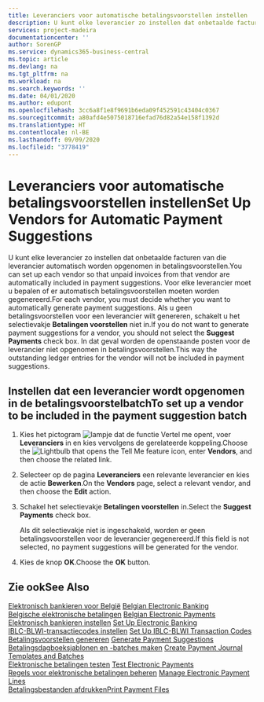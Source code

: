 ```yaml
---
title: Leveranciers voor automatische betalingsvoorstellen instellen
description: U kunt elke leverancier zo instellen dat onbetaalde facturen van die leverancier automatisch worden opgenomen in betalingsvoorstellen.
services: project-madeira
documentationcenter: ''
author: SorenGP
ms.service: dynamics365-business-central
ms.topic: article
ms.devlang: na
ms.tgt_pltfrm: na
ms.workload: na
ms.search.keywords: ''
ms.date: 04/01/2020
ms.author: edupont
ms.openlocfilehash: 3cc6a8f1e8f9691b6eda09f452591c43404c0367
ms.sourcegitcommit: a80afd4e5075018716efad76d82a54e158f1392d
ms.translationtype: HT
ms.contentlocale: nl-BE
ms.lasthandoff: 09/09/2020
ms.locfileid: "3778419"
---
```

# <a name="set-up-vendors-for-automatic-payment-suggestions"></a><span data-ttu-id="dfa49-103">Leveranciers voor automatische betalingsvoorstellen instellen</span><span class="sxs-lookup"><span data-stu-id="dfa49-103">Set Up Vendors for Automatic Payment Suggestions</span></span>
<span data-ttu-id="dfa49-104">U kunt elke leverancier zo instellen dat onbetaalde facturen van die leverancier automatisch worden opgenomen in betalingsvoorstellen.</span><span class="sxs-lookup"><span data-stu-id="dfa49-104">You can set up each vendor so that unpaid invoices from that vendor are automatically included in payment suggestions.</span></span> <span data-ttu-id="dfa49-105">Voor elke leverancier moet u bepalen of er automatisch betalingsvoorstellen moeten worden gegenereerd.</span><span class="sxs-lookup"><span data-stu-id="dfa49-105">For each vendor, you must decide whether you want to automatically generate payment suggestions.</span></span> <span data-ttu-id="dfa49-106">Als u geen betalingsvoorstellen voor een leverancier wilt genereren, schakelt u het selectievakje **Betalingen voorstellen** niet in.</span><span class="sxs-lookup"><span data-stu-id="dfa49-106">If you do not want to generate payment suggestions for a vendor, you should not select the **Suggest Payments** check box.</span></span> <span data-ttu-id="dfa49-107">In dat geval worden de openstaande posten voor de leverancier niet opgenomen in betalingsvoorstellen.</span><span class="sxs-lookup"><span data-stu-id="dfa49-107">This way the outstanding ledger entries for the vendor will not be included in payment suggestions.</span></span>  

## <a name="to-set-up-a-vendor-to-be-included-in-the-payment-suggestion-batch"></a><span data-ttu-id="dfa49-108">Instellen dat een leverancier wordt opgenomen in de betalingsvoorstelbatch</span><span class="sxs-lookup"><span data-stu-id="dfa49-108">To set up a vendor to be included in the payment suggestion batch</span></span>  

1.  <span data-ttu-id="dfa49-109">Kies het pictogram ![lampje dat de functie Vertel me opent](../../media/ui-search/search_small.png "Vertel me wat u wilt doen"), voer **Leveranciers** in en kies vervolgens de gerelateerde koppeling.</span><span class="sxs-lookup"><span data-stu-id="dfa49-109">Choose the ![Lightbulb that opens the Tell Me feature](../../media/ui-search/search_small.png "Tell me what you want to do") icon, enter **Vendors**, and then choose the related link.</span></span>  
2.  <span data-ttu-id="dfa49-110">Selecteer op de pagina **Leveranciers** een relevante leverancier en kies de actie **Bewerken**.</span><span class="sxs-lookup"><span data-stu-id="dfa49-110">On the **Vendors** page, select a relevant vendor, and then choose the **Edit** action.</span></span>  
3.  <span data-ttu-id="dfa49-111">Schakel het selectievakje **Betalingen voorstellen** in.</span><span class="sxs-lookup"><span data-stu-id="dfa49-111">Select the **Suggest Payments** check box.</span></span>  

    <span data-ttu-id="dfa49-112">Als dit selectievakje niet is ingeschakeld, worden er geen betalingsvoorstellen voor de leverancier gegenereerd.</span><span class="sxs-lookup"><span data-stu-id="dfa49-112">If this field is not selected, no payment suggestions will be generated for the vendor.</span></span>  

4.  <span data-ttu-id="dfa49-113">Kies de knop **OK**.</span><span class="sxs-lookup"><span data-stu-id="dfa49-113">Choose the **OK** button.</span></span>  
  
## <a name="see-also"></a><span data-ttu-id="dfa49-114">Zie ook</span><span class="sxs-lookup"><span data-stu-id="dfa49-114">See Also</span></span>  
 <span data-ttu-id="dfa49-115">[Elektronisch bankieren voor België](belgian-electronic-banking.md) </span><span class="sxs-lookup"><span data-stu-id="dfa49-115">[Belgian Electronic Banking](belgian-electronic-banking.md) </span></span>  
 <span data-ttu-id="dfa49-116">[Belgische elektronische betalingen](belgian-electronic-payments.md) </span><span class="sxs-lookup"><span data-stu-id="dfa49-116">[Belgian Electronic Payments](belgian-electronic-payments.md) </span></span>  
 <span data-ttu-id="dfa49-117">[Elektronisch bankieren instellen](how-to-set-up-electronic-banking.md) </span><span class="sxs-lookup"><span data-stu-id="dfa49-117">[Set Up Electronic Banking](how-to-set-up-electronic-banking.md) </span></span>  
 <span data-ttu-id="dfa49-118">[IBLC-BLWI-transactiecodes instellen](how-to-set-up-iblc-blwi-transaction-codes.md) </span><span class="sxs-lookup"><span data-stu-id="dfa49-118">[Set Up IBLC-BLWI Transaction Codes](how-to-set-up-iblc-blwi-transaction-codes.md) </span></span>  
 <span data-ttu-id="dfa49-119">[Betalingsvoorstellen genereren](how-to-generate-payment-suggestions.md) </span><span class="sxs-lookup"><span data-stu-id="dfa49-119">[Generate Payment Suggestions](how-to-generate-payment-suggestions.md) </span></span>  
 <span data-ttu-id="dfa49-120">[Betalingsdagboeksjablonen en -batches maken](how-to-create-payment-journal-templates-and-batches.md) </span><span class="sxs-lookup"><span data-stu-id="dfa49-120">[Create Payment Journal Templates and Batches](how-to-create-payment-journal-templates-and-batches.md) </span></span>  
 <span data-ttu-id="dfa49-121">[Elektronische betalingen testen](how-to-test-electronic-payments.md) </span><span class="sxs-lookup"><span data-stu-id="dfa49-121">[Test Electronic Payments](how-to-test-electronic-payments.md) </span></span>  
 <span data-ttu-id="dfa49-122">[Regels voor elektronische betalingen beheren](how-to-manage-electronic-payment-lines.md) </span><span class="sxs-lookup"><span data-stu-id="dfa49-122">[Manage Electronic Payment Lines](how-to-manage-electronic-payment-lines.md) </span></span>  
 [<span data-ttu-id="dfa49-123">Betalingsbestanden afdrukken</span><span class="sxs-lookup"><span data-stu-id="dfa49-123">Print Payment Files</span></span>](how-to-print-payment-files.md)
